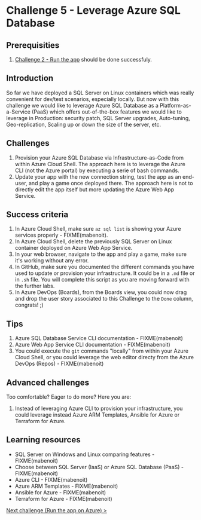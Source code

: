 # Challenge 5 - Leverage Azure SQL Database

## Prerequisities

1. [Challenge 2 - Run the app](./RunTheApp.md) should be done successfuly.

## Introduction

So far we have deployed a SQL Server on Linux containers which was really convenient for dev/test scenarios, especially locally. But now with this challenge we would like to leverage Azure SQL Database as a Platform-as-a-Service (PaaS) which offers out-of-the-box features we would like to leverage in Production: security patch, SQL Server upgrades, Auto-tuning, Geo-replication, Scaling up or down the size of the server, etc.

## Challenges

1. Provision your Azure SQL Database via Infrastructure-as-Code from within Azure Cloud Shell. The approach here is to leverage the Azure CLI (not the Azure portal) by executing a serie of bash commands.
2. Update your app with the new connection string, test the app as an end-user, and play a game once deployed there. The approach here is not to directly edit the app itself but more updating the Azure Web App Service.

## Success criteria

1. In Azure Cloud Shell, make sure `az sql list` is showing your Azure services properly - FIXME(mabenoit).
2. In Azure Cloud Shell, delete the previously SQL Server on Linux container deployed on Azure Web App Service.
3. In your web browser, navigate to the app and play a game, make sure it's working without any error.
4. In GitHub, make sure you documented the different commands you have used to update or provision your infrastructure. It could be in a `.md` file or in `.sh` file. You will complete this script as you are moving forward with the further labs.
5. In Azure DevOps (Boards), from the Boards view, you could now drag and drop the user story associated to this Challenge to the `Done` column, congrats! ;)

## Tips

1. Azure SQL Database Service CLI documentation - FIXME(mabenoit) 
2. Azure Web App Service CLI documentation - FIXME(mabenoit)
3. You could execute the `git` commands "locally" from within your Azure Cloud Shell, or you could leverage the web editor directy from the Azure DevOps (Repos) - FIXME(mabenoit)

## Advanced challenges

Too comfortable? Eager to do more? Here you are:

1. Instead of leveraging Azure CLI to provision your infrastructure, you could leverage instead Azure ARM Templates, Ansible for Azure or Terraform for Azure.

## Learning resources

- SQL Server on Windows and Linux comparing features - FIXME(mabenoit)
- Choose between SQL Server (IaaS) or Azure SQL Database (PaaS) - FIXME(mabenoit)
- Azure CLI - FIXME(mabenoit)
- Azure ARM Templates - FIXME(mabenoit)
- Ansible for Azure - FIXME(mabenoit)
- Terraform for Azure - FIXME(mabenoit)

[Next challenge (Run the app on Azure) >](./RunOnAzure.md)